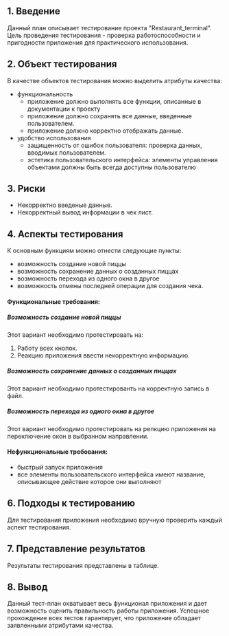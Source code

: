 
## 1. Введение

Данный план описывает тестирование проекта "Restaurant_terminal". Цель проведения тестирования - проверка работоспособности и пригодности приложения для практического использования. 

## 2. Объект тестирования

В качестве объектов тестирования можно выделить атрибуты качества:
* функциональность
  * приложение должно выполнять все функции, описанные в документации к проекту
  * приложение должно сохранять все данные, введенные пользователем.
  * приложение должно корректно отображать данные.
* удобство использования
  * защищенность от ошибок пользователя: проверка данных, вводимых пользователем.
  * эстетика пользовательского интерфейса: элементы управления объектами должны быть всегда доступны пользователю
  
## 3. Риски
  
 * Некорректно введеные данные.
 * Некорректный вывод информации в чек лист.
  
## 4. Аспекты тестирования
  
К основным функциям можно отнести следующие пункты:
 * возможность создание новой пиццы
 * возможность сохранение данных о созданных пиццах
 * возможность перехода из одного окна в другое
 * возможность отмены последней операции для создания чека.
  
#### Функциональные требования:
##### Возможность создание новой пиццы
 Этот вариант необходимо протестировать на:
  1) Работу всех кнопок.
  2) Реакцию приложения ввести некорректную информацию.
  
##### Возможность сохранение данных о созданных пиццах
  Этот вариант необходимо протестированть на корректную запись в файл.
  
##### Возможность перехода из одного окна в другое
  Этот вариант необходимо протестировать на репкцию приложения на переключение окон в выбранном направлении.

#### Нефункциональные требования:
  * быстрый запуск приложения
  * все элементы пользовательского интерфейса имеют название, описывающее действие которое они выполняют
  
## 6. Подходы к тестированию
  
Для тестирования приложения необходимо вручную проверить каждый аспект тестирования.
  
## 7. Представление результатов
  
Результаты тестирования представлены в таблице.
  
## 8. Вывод

Данный тест-план охватывает весь функционал приложения и дает возможность оценить правильность работы приложения. Успешное прохождение всех тестов гарантирует, что приложение обладает заявленными атрибутами качества.
